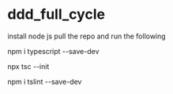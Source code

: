 # ddd_full_cycle
install node js
pull the repo and run the following 

npm i typescript --save-dev

npx tsc --init

npm i tslint --save-dev
